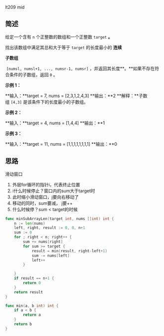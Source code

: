 lt209 mid

## 简述
给定一个含有 `n` 个正整数的数组和一个正整数 `target` **。**

找出该数组中满足其总和大于等于 `target` 的长度最小的 **连续**

**子数组**

 `[numsl, numsl+1, ..., numsr-1, numsr]` ，并返回其长度**。**如果不存在符合条件的子数组，返回 `0` 。

**示例 1：**

**输入：**target = 7, nums = [2,3,1,2,4,3]
**输出：**2
**解释：**子数组 `[4,3]` 是该条件下的长度最小的子数组。

**示例 2：**

**输入：**target = 4, nums = [1,4,4]
**输出：**1

**示例 3：**

**输入：**target = 11, nums = [1,1,1,1,1,1,1,1]
**输出：**0

## 思路
滑动窗口

1. 外层for循环的指针i，代表终止位置
2. i什么时候停止？窗口内的sum大于target时
3. 此时缩小滑动窗口，j要向右移动了
4. 移动的同时，sum要减， j要++
5. 什么时候停？sum < target的时候

```go
func minSubArrayLen(target int, nums []int) int {
	n := len(nums)
	left, right, result := 0, 0, n+1
	sum := 0
	for ; right < n; right++ {
		sum += nums[right]
		for sum >= target {
			result = min(result, right-left+1)
			sum -= nums[left]
			left++
		}

	}
	if result == n+1 {
		return 0
	}
	return result
}

func min(a, b int) int {
	if a < b {
		return a
	}
	return b
}
```
